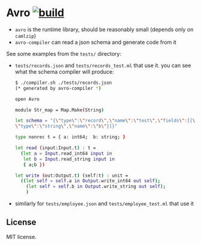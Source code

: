 
# Avro [![build](https://github.com/c-cube/ocaml-avro/actions/workflows/main.yml/badge.svg)](https://github.com/c-cube/ocaml-avro/actions/workflows/main.yml)

- `avro` is the runtime library, should be reasonably small (depends only on `camlzip`)
- `avro-compiler` can read a json schema and generate code from it

See some examples from the `tests/` directory:

- `tests/records.json` and `tests/records_test.ml` that use it.
  you can see what the schema compiler will produce:

  ```sh
  $ ./compiler.sh ./tests/records.json
  (* generated by avro-compiler *)

  open Avro

  module Str_map = Map.Make(String)

  let schema = "{\"type\":\"record\",\"name\":\"test\",\"fields\":[{\"type\":\"long\",\"name\":\"a\"},{
  \"type\":\"string\",\"name\":\"b\"}]}"

  type nonrec t = { a: int64;  b: string; }

  let read (input:Input.t) : t =
    (let a = Input.read_int64 input in
     let b = Input.read_string input in
     { a;b })

  let write (out:Output.t) (self:t) : unit =
    ((let self = self.a in Output.write_int64 out self);
      (let self = self.b in Output.write_string out self);
      )

  ```

- similarly for `tests/employee.json` and `tests/employee_test.ml` that use it

## License 

MIT license.

